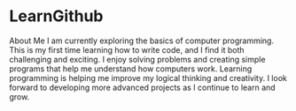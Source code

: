 # LearnGithub

About Me
I am currently exploring the basics of computer programming. This is my first time learning how to write code, and I find it both challenging and exciting. I enjoy solving problems and creating simple programs that help me understand how computers work. Learning programming is helping me improve my logical thinking and creativity. I look forward to developing more advanced projects as I continue to learn and grow.
